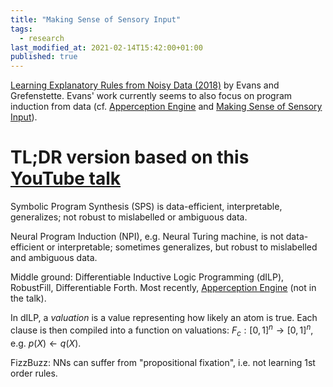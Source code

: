 ```yaml
---
title: "Making Sense of Sensory Input"
tags:
  - research
last_modified_at: 2021-02-14T15:42:00+01:00
published: true
---
```


[Learning Explanatory Rules from Noisy Data (2018)](https://deepmind.com/blog/article/learning-explanatory-rules-noisy-data)
by Evans and Grefenstette.
Evans' work currently seems to also focus on program induction from data (cf.
[Apperception Engine](https://deepmind.com/research/publications/Evaluating-the-Apperception-Engine)
and [Making Sense of Sensory Input](https://deepmind.com/research/publications/Making-sense-of-sensory-input)).


# TL;DR version based on this [YouTube talk](https://www.youtube.com/watch?v=_wuFBF_Cgm0)

Symbolic Program Synthesis (SPS) is
data-efficient, interpretable, generalizes;
not robust to mislabelled or ambiguous data.

Neural Program Induction (NPI), e.g. Neural Turing machine, is
not data-efficient or interpretable;
sometimes generalizes, but robust to mislabelled and ambiguous data.

Middle ground: Differentiable Inductive Logic Programming (dILP), RobustFill,
Differentiable Forth. Most recently, [Apperception Engine](https://deepmind.com/research/publications/Evaluating-the-Apperception-Engine)
(not in the talk).

In dILP, a *valuation* is a value representing how likely an atom is true.
Each clause is then compiled into a function on valuations:
$F_c: [0,1]^n \rightarrow [0,1]^n$, e.g. $p(X) \leftarrow q(X)$.

FizzBuzz: NNs can suffer from "propositional fixation", i.e. not learning 1st
order rules.


